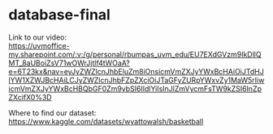 # database-final


Link to our video:  
https://uvmoffice-my.sharepoint.com/:v:/g/personal/rbumpas_uvm_edu/EU7EXdGVzm9IkDllQMT_8aUBoiZsV71wOWrJjtlf4tWOaA?e=6T23kx&nav=eyJyZWZlcnJhbEluZm8iOnsicmVmZXJyYWxBcHAiOiJTdHJlYW1XZWJBcHAiLCJyZWZlcnJhbFZpZXciOiJTaGFyZURpYWxvZy1MaW5rIiwicmVmZXJyYWxBcHBQbGF0Zm9ybSI6IldlYiIsInJlZmVycmFsTW9kZSI6InZpZXcifX0%3D


Where to find our dataset:  
https://www.kaggle.com/datasets/wyattowalsh/basketball  











